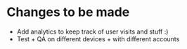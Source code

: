# Changes to be made

- Add analytics to keep track of user visits and stuff :)
- Test + QA on different devices + with different accounts
